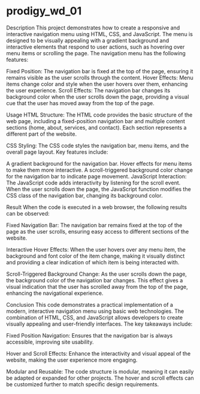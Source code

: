 # prodigy_wd_01

Description
This project demonstrates how to create a responsive and interactive navigation menu using HTML, CSS, and JavaScript. The menu is designed to be visually appealing with a gradient background and interactive elements that respond to user actions, such as hovering over menu items or scrolling the page. The navigation menu has the following features:

Fixed Position: The navigation bar is fixed at the top of the page, ensuring it remains visible as the user scrolls through the content.
Hover Effects: Menu items change color and style when the user hovers over them, enhancing the user experience.
Scroll Effects: The navigation bar changes its background color when the user scrolls down the page, providing a visual cue that the user has moved away from the top of the page.


Usage
HTML Structure: The HTML code provides the basic structure of the web page, including a fixed-position navigation bar and multiple content sections (home, about, services, and contact). Each section represents a different part of the website.

CSS Styling: The CSS code styles the navigation bar, menu items, and the overall page layout. Key features include:

A gradient background for the navigation bar.
Hover effects for menu items to make them more interactive.
A scroll-triggered background color change for the navigation bar to indicate page movement.
JavaScript Interaction: The JavaScript code adds interactivity by listening for the scroll event. When the user scrolls down the page, the JavaScript function modifies the CSS class of the navigation bar, changing its background color.


Result
When the code is executed in a web browser, the following results can be observed:

Fixed Navigation Bar: The navigation bar remains fixed at the top of the page as the user scrolls, ensuring easy access to different sections of the website.

Interactive Hover Effects: When the user hovers over any menu item, the background and font color of the item change, making it visually distinct and providing a clear indication of which item is being interacted with.

Scroll-Triggered Background Change: As the user scrolls down the page, the background color of the navigation bar changes. This effect gives a visual indication that the user has scrolled away from the top of the page, enhancing the navigational experience.


Conclusion
This code demonstrates a practical implementation of a modern, interactive navigation menu using basic web technologies. The combination of HTML, CSS, and JavaScript allows developers to create visually appealing and user-friendly interfaces. The key takeaways include:

Fixed Position Navigation: Ensures that the navigation bar is always accessible, improving site usability.

Hover and Scroll Effects: Enhance the interactivity and visual appeal of the website, making the user experience more engaging.

Modular and Reusable: The code structure is modular, meaning it can easily be adapted or expanded for other projects. The hover and scroll effects can be customized further to match specific design requirements.
